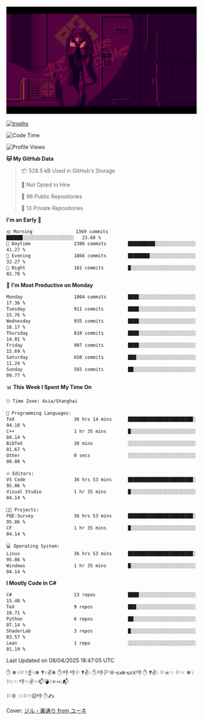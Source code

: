 ![](imgs/main.png)

[![trophy](https://github-profile-trophy.vercel.app/?username=NeilKleistGao&theme=dracula)](https://github.com/ryo-ma/github-profile-trophy)

<!--START_SECTION:waka-->
![Code Time](http://img.shields.io/badge/Code%20Time-1%2C711%20hrs%2047%20mins-blue)

![Profile Views](http://img.shields.io/badge/Profile%20Views-0-blue)

**🐱 My GitHub Data** 

> 📦 528.5 kB Used in GitHub's Storage 
 > 
> 🚫 Not Opted to Hire
 > 
> 📜 96 Public Repositories 
 > 
> 🔑 13 Private Repositories 
 > 
**I'm an Early 🐤** 

```text
🌞 Morning                1369 commits        ██████░░░░░░░░░░░░░░░░░░░   23.68 % 
🌆 Daytime                2386 commits        ██████████░░░░░░░░░░░░░░░   41.27 % 
🌃 Evening                1866 commits        ████████░░░░░░░░░░░░░░░░░   32.27 % 
🌙 Night                  161 commits         █░░░░░░░░░░░░░░░░░░░░░░░░   02.78 % 
```
📅 **I'm Most Productive on Monday** 

```text
Monday                   1004 commits        ████░░░░░░░░░░░░░░░░░░░░░   17.36 % 
Tuesday                  911 commits         ████░░░░░░░░░░░░░░░░░░░░░   15.76 % 
Wednesday                935 commits         ████░░░░░░░░░░░░░░░░░░░░░   16.17 % 
Thursday                 810 commits         ████░░░░░░░░░░░░░░░░░░░░░   14.01 % 
Friday                   907 commits         ████░░░░░░░░░░░░░░░░░░░░░   15.69 % 
Saturday                 650 commits         ███░░░░░░░░░░░░░░░░░░░░░░   11.24 % 
Sunday                   565 commits         ██░░░░░░░░░░░░░░░░░░░░░░░   09.77 % 
```


📊 **This Week I Spent My Time On** 

```text
🕑︎ Time Zone: Asia/Shanghai

💬 Programming Languages: 
TeX                      36 hrs 14 mins      ████████████████████████░   94.18 % 
C++                      1 hr 35 mins        █░░░░░░░░░░░░░░░░░░░░░░░░   04.14 % 
BibTeX                   38 mins             ░░░░░░░░░░░░░░░░░░░░░░░░░   01.67 % 
Other                    0 secs              ░░░░░░░░░░░░░░░░░░░░░░░░░   00.00 % 

🔥 Editors: 
VS Code                  36 hrs 53 mins      ████████████████████████░   95.86 % 
Visual Studio            1 hr 35 mins        █░░░░░░░░░░░░░░░░░░░░░░░░   04.14 % 

🐱‍💻 Projects: 
PQE-Survey               36 hrs 53 mins      ████████████████████████░   95.86 % 
CF                       1 hr 35 mins        █░░░░░░░░░░░░░░░░░░░░░░░░   04.14 % 

💻 Operating System: 
Linux                    36 hrs 53 mins      ████████████████████████░   95.86 % 
Windows                  1 hr 35 mins        █░░░░░░░░░░░░░░░░░░░░░░░░   04.14 % 
```

**I Mostly Code in C#** 

```text
C#                       13 repos            ████░░░░░░░░░░░░░░░░░░░░░   15.48 % 
TeX                      9 repos             ███░░░░░░░░░░░░░░░░░░░░░░   10.71 % 
Python                   6 repos             ██░░░░░░░░░░░░░░░░░░░░░░░   07.14 % 
ShaderLab                3 repos             █░░░░░░░░░░░░░░░░░░░░░░░░   03.57 % 
Lean                     1 repo              ░░░░░░░░░░░░░░░░░░░░░░░░░   01.19 % 
```




 Last Updated on 08/04/2025 18:47:05 UTC
<!--END_SECTION:waka-->

✋ ❄☟⚐🕆☝☟❄ 🕈☟✌❄ ✋🕯👎 👎⚐ 🕈✌💧 ✋🕯👎 🏱☼☜❄☜☠👎 ✋ 🕈✌💧 ⚐☠☜ ⚐☞ ❄☟⚐💧☜ 👎☜✌☞📫💣🕆❄☜💧📬

⚐☼ 💧☟⚐🕆☹👎 ✋✍

Cover: [ジル・裏通り from ユーネ](https://www.pixiv.net/artworks/62127066)
